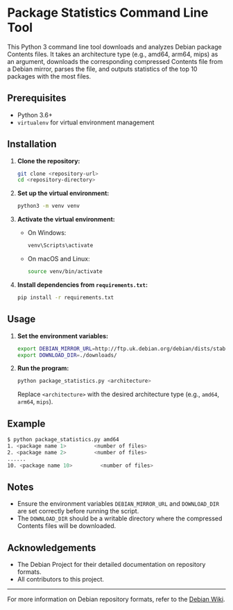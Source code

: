 # Package Statistics Command Line Tool

This Python 3 command line tool downloads and analyzes Debian package Contents files. It takes an architecture type (e.g., amd64, arm64, mips) as an argument, downloads the corresponding compressed Contents file from a Debian mirror, parses the file, and outputs statistics of the top 10 packages with the most files.

## Prerequisites

- Python 3.6+
- `virtualenv` for virtual environment management

## Installation

1. **Clone the repository:**

    ```bash
    git clone <repository-url>
    cd <repository-directory>
    ```

2. **Set up the virtual environment:**

    ```bash
    python3 -m venv venv
    ```

3. **Activate the virtual environment:**

    - On Windows:

        ```bash
        venv\Scripts\activate
        ```

    - On macOS and Linux:

        ```bash
        source venv/bin/activate
        ```

4. **Install dependencies from `requirements.txt`:**

    ```bash
    pip install -r requirements.txt
    ```

## Usage

1. **Set the environment variables:**

    ```bash
    export DEBIAN_MIRROR_URL=http://ftp.uk.debian.org/debian/dists/stable/main/
    export DOWNLOAD_DIR=./downloads/
    ```

2. **Run the program:**

    ```bash
    python package_statistics.py <architecture>
    ```

    Replace `<architecture>` with the desired architecture type (e.g., `amd64`, `arm64`, `mips`).

## Example

```bash
$ python package_statistics.py amd64
1. <package name 1>         <number of files>
2. <package name 2>         <number of files>
......
10. <package name 10>         <number of files>
```

## Notes

- Ensure the environment variables `DEBIAN_MIRROR_URL` and `DOWNLOAD_DIR` are set correctly before running the script.
- The `DOWNLOAD_DIR` should be a writable directory where the compressed Contents files will be downloaded.

## Acknowledgements

- The Debian Project for their detailed documentation on repository formats.
- All contributors to this project.

---

For more information on Debian repository formats, refer to the [Debian Wiki](https://wiki.debian.org/RepositoryFormat#A.22Contents.22_indices).
